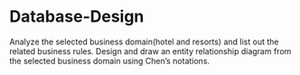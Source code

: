 # Database-Design
Analyze the selected business domain(hotel and resorts) and list out the related business rules. Design and draw an entity relationship diagram from the selected business domain using Chen’s notations.
